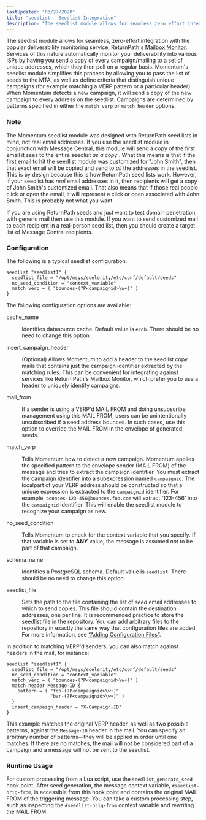 ```yaml
---
lastUpdated: "03/27/2020"
title: "seedlist – Seedlist Integration"
description: "The seedlist module allows for seamless zero effort integration with the popular deliverability monitoring service Return Path's Mailbox Monitor Services of this nature automatically monitor your deliverability into various IS Ps by having you send a copy of every campaign mailing to a set of unique addresses which they then..."
---
```


<a name="idp22818624"></a> 

The seedlist module allows for seamless, zero-effort integration with the popular deliverability monitoring service, ReturnPath's [Mailbox Monitor](http://www.returnpath.net/commercialsender/monitoring/). Services of this nature automatically monitor your deliverability into various ISPs by having you send a copy of every campaign/mailing to a set of unique addresses, which they then poll on a regular basis. Momentum's seedlist module simplifies this process by allowing you to pass the list of seeds to the MTA, as well as define criteria that distinguish unique campaigns (for example matching a VERP pattern or a particular header). When Momentum detects a new campaign, it will send a copy of the new campaign to every address on the seedlist. Campaigns are determined by patterns specified in either the `match_verp` or `match_header` options.

### Note

The Momentum seedlist module was designed with ReturnPath seed lists in mind, not real email addresses. If you use the seedlist module in conjunction with Message Central, this module will send a copy of the first email it sees to the entire seedlist *as a copy* . What this means is that if the first email to hit the seedlist module was customized for "John Smith", then that exact email will be copied and send to *all* the addresses in the seedlist. This is by design because this is how ReturnPath seed lists work. However, if your seedlist has *real* email addresses in it, then recipients will get a copy of John Smith's customized email. That also means that if those real people click or open the email, it will represent a click or open associated with John Smith. This is probably not what you want.

If you are using ReturnPath seeds and just want to test domain penetration, with generic mail then use this module. If you want to send customized mail to each recipient in a real-person seed list, then you should create a target list of Message Central recipients.

### <a name="idp22827248"></a> Configuration

The following is a typical seedlist configuration:

<a name="example.seedlist.2"></a> 


```
seedlist "seedlist1" {
  seedlist_file = "/opt/msys/ecelerity/etc/conf/default/seeds"
  no_seed_condition = "context_variable"
  match_verp = ( "bounces-(?P<campaignid>\w+)" )
}
```

The following configuration options are available:

<dl class="variablelist">

<dt>cache_name</dt>

<dd>

Identifies datasource cache. Default value is `ecdb`. There should be no need to change this option.

</dd>

<dt>insert_campaign_header</dt>

<dd>

(Optional) Allows Momentum to add a header to the seedlist copy mails that contains just the campaign identifier extracted by the matching rules. This can be convenient for integrating against services like Return Path's Mailbox Monitor, which prefer you to use a header to uniquely identify campaigns.

</dd>

<dt>mail_from</dt>

<dd>

If a sender is using a VERP'd MAIL FROM and doing unsubscribe management using this MAIL FROM, users can be unintentionally unsubscribed if a seed address bounces. In such cases, use this option to override the MAIL FROM in the envelope of generated seeds.

</dd>

<dt>match_verp</dt>

<dd>

Tells Momentum how to detect a new campaign. Momentum applies the specified pattern to the envelope sender (MAIL FROM) of the message and tries to extract the campaign identifier. You must extract the campaign identifier into a subexpression named `campaignid`. The localpart of your VERP address should be constructed so that a unique expression is extracted to the `campaignid` identifier. For example, `bounces-123-456@bounces.foo.com` will extract '123-456' into the `campaignid` identifier. This will enable the seedlist module to recognize your campaign as new.

</dd>

<dt>no_seed_condition</dt>

<dd>

Tells Momentum to check for the context variable that you specify. If that variable is set to **ANY** value, the message is assumed *not* to be part of that campaign.

</dd>

<dt>schema_name</dt>

<dd>

Identifies a PostgreSQL schema. Default value is `seedlist`. There should be no need to change this option.

</dd>

<dt>seedlist_file</dt>

<dd>

Sets the path to the file containing the list of *seed* email addresses to which to send copies. This file should contain the destination addresses, one per line. It is recommended practice to store the seedlist file in the repository. You can add arbitrary files to the repository in exactly the same way that configuration files are added. For more information, see [“Adding Configuration Files”](/momentum/4/conf-overview#conf.adding.configuration.files).

</dd>

</dl>

In addition to matching VERP'd senders, you can also match against headers in the mail, for instance:

<a name="example.seedlist.headers.3"></a> 


```
seedlist "seedlist1" {
  seedlist_file = "/opt/msys/ecelerity/etc/conf/default/seeds"
  no_seed_condition = "context_variable"
  match_verp = ( "bounces-(?P<campaignid>\w+)" )
  match_header Message-ID {
    pattern = ( "foo-(?P<campaignid>\w+)"
                "bar-(?P<campaignid>\w+)" )
  }
  insert_campaign_header = "X-Campaign-ID"
}
```

This example matches the original VERP header, as well as two possible patterns, against the `Message-ID` header in the mail. You can specify an arbitrary number of patterns—they will be applied in order until one matches. If there are no matches, the mail will not be considered part of a campaign and a message will not be sent to the seedlist.

### <a name="modules.seedlist.runtime.usage"></a> Runtime Usage

For custom processing from a Lua script, use the `seedlist_generate_seed` hook point. After seed generation, the message context variable, `#seedlist-orig-from`, is accessible from this hook point and contains the original MAIL FROM of the triggering message. You can take a custom processing step, such as inspecting the `#seedlist-orig-from` context variable and rewriting the MAIL FROM.